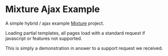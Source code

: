 Mixture Ajax Example
====================

A simple hybrid / ajax example [Mixture](http://mixture.io) project.

Loading partial templates, all pages load with a standard request if javascript or features not supported.

This is simply a demonstration in answer to a support request we received.
